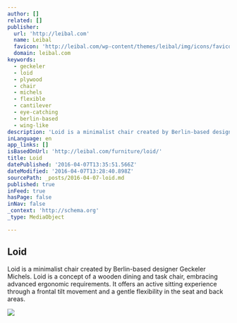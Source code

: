 ```yaml
---
author: []
related: []
publisher:
  url: 'http://leibal.com'
  name: Leibal
  favicon: 'http://leibal.com/wp-content/themes/leibal/img/icons/favicon.ico'
  domain: leibal.com
keywords:
  - geckeler
  - loid
  - plywood
  - chair
  - michels
  - flexible
  - cantilever
  - eye-catching
  - berlin-based
  - wing-like
description: 'Loid is a minimalist chair created by Berlin-based designer Geckeler Michels. Loid is a concept of a wooden dining and task chair, embracing advanced ergonomic requirements. It offers an active sitting experience through a frontal tilt movement and a gentle flexibility in the seat and back areas.'
inLanguage: en
app_links: []
isBasedOnUrl: 'http://leibal.com/furniture/loid/'
title: Loid
datePublished: '2016-04-07T13:35:51.566Z'
dateModified: '2016-04-07T13:28:40.898Z'
sourcePath: _posts/2016-04-07-loid.md
published: true
inFeed: true
hasPage: false
inNav: false
_context: 'http://schema.org'
_type: MediaObject

---
```

<article style=""><h1>Loid</h1><p>Loid is a minimalist chair created by Berlin-based designer Geckeler Michels. Loid is a concept of a wooden dining and task chair, embracing advanced ergonomic requirements. It offers an active sitting experience through a frontal tilt movement and a gentle flexibility in the seat and back areas.</p><img src="http://leibal.com/wp-content/uploads/2016/02/GECKELER-MICHELS_LOID-Chair-2015_1200x1800-Cold_07.jpg" /></article>
